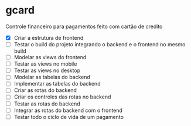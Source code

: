 # gcard
Controle financeiro para pagamentos feito com cartão de credito

- [x] Criar a estrutura de frontend
- [ ] Testar o build do projeto integrando o backend e o frontend no mesmo build
- [ ] Modelar as views do frontend
- [ ] Testar as views no mobile
- [ ] Testar as views no desktop
- [ ] Modelar as tabelas do backend
- [ ] Implementar as tabelas do backend
- [ ] Criar as rotas do backend
- [ ] Criar os controles das rotas no backend
- [ ] Testar as rotas do backend
- [ ] Integrar as rotas do backend com o frontend
- [ ] Testar todo o ciclo de vida de um pagamento